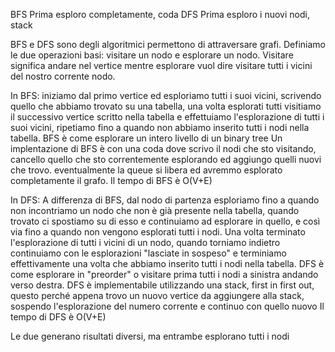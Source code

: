 BFS Prima esploro completamente, coda
DFS Prima esploro i nuovi nodi, stack

BFS e DFS sono degli algoritmici permettono di attraversare grafi.
Definiamo le due operazioni basi: visitare un nodo e esplorare un nodo.
Visitare significa andare nel vertice mentre esplorare vuol dire visitare tutti i vicini del nostro corrente nodo.

In BFS: iniziamo dal primo vertice ed esploriamo tutti i suoi vicini, scrivendo quello che abbiamo trovato su una tabella, una volta esplorati tutti visitiamo il successivo vertice scritto nella tabella e effettuiamo l'esplorazione di tutti i suoi vicini, ripetiamo fino a quando non abbiamo inserito tutti i nodi nella tabella.
BFS è come esplorare un intero livello di un binary tree
Un implentazione di BFS è con una coda dove scrivo il nodi che sto visitando, cancello quello che sto correntemente esplorando ed aggiungo quelli nuovi che trovo. eventualmente la queue si libera ed avremmo esplorato completamente il grafo.
Il tempo di BFS è O(V+E)

In DFS: A differenza di BFS, dal nodo di partenza esploriamo fino a quando non incontriamo un nodo che non è già presente nella tabella, quando trovato ci spostiamo su di esso e continuiamo ad esplorare in quello, e così via fino a quando non vengono esplorati tutti i nodi. Una volta terminato l'esplorazione di tutti i vicini di un nodo, quando torniamo indietro continuiamo con le esplorazioni "lasciate in sospeso" e terminiamo effettivamente una volta che abbiamo inserito tutti i nodi nella tabella.
DFS è come esplorare in "preorder" o visitare prima tutti i nodi a sinistra andando verso destra.
DFS è implementabile utilizzando una stack, first in first out, questo perché appena trovo un nuovo vertice da aggiungere alla stack, sospendo l'esplorazione del numero corrente e continuo con quello nuovo
Il tempo di DFS è  O(V+E)

Le due generano risultati diversi, ma entrambe esplorano tutti i nodi